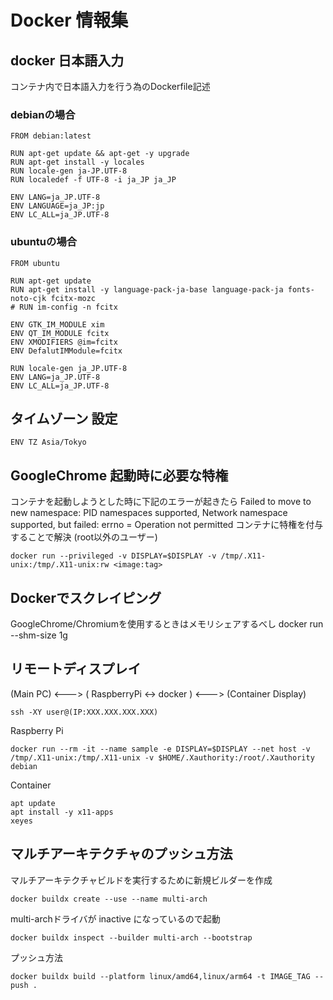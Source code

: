 # Docker 情報集
## docker 日本語入力
コンテナ内で日本語入力を行う為のDockerfile記述
### debianの場合
```
FROM debian:latest

RUN apt-get update && apt-get -y upgrade
RUN apt-get install -y locales
RUN locale-gen ja-JP.UTF-8
RUN localedef -f UTF-8 -i ja_JP ja_JP

ENV LANG=ja_JP.UTF-8
ENV LANGUAGE=ja_JP:jp
ENV LC_ALL=ja_JP.UTF-8
```
### ubuntuの場合
```
FROM ubuntu

RUN apt-get update
RUN apt-get install -y language-pack-ja-base language-pack-ja fonts-noto-cjk fcitx-mozc
# RUN im-config -n fcitx

ENV GTK_IM_MODULE xim
ENV QT_IM_MODULE fcitx
ENV XMODIFIERS @im=fcitx
ENV DefalutIMModule=fcitx

RUN locale-gen ja_JP.UTF-8  
ENV LANG=ja_JP.UTF-8
ENV LC_ALL=ja_JP.UTF-8
```
## タイムゾーン 設定
```
ENV TZ Asia/Tokyo
```
## GoogleChrome 起動時に必要な特権
コンテナを起動しようとした時に下記のエラーが起きたら
Failed to move to new namespace: PID namespaces supported, Network namespace supported, but failed: errno = Operation not permitted
コンテナに特権を付与することで解決 (root以外のユーザー)
```
docker run --privileged -v DISPLAY=$DISPLAY -v /tmp/.X11-unix:/tmp/.X11-unix:rw <image:tag>
```
## Dockerでスクレイピング
GoogleChrome/Chromiumを使用するときはメモリシェアするべし
docker run --shm-size 1g
## リモートディスプレイ
(Main PC) <---> ( RaspberryPi <-> docker ) <---> (Container Display)
```
ssh -XY user@(IP:XXX.XXX.XXX.XXX)
```
Raspberry Pi
```
docker run --rm -it --name sample -e DISPLAY=$DISPLAY --net host -v /tmp/.X11-unix:/tmp/.X11-unix -v $HOME/.Xauthority:/root/.Xauthority debian
```
Container 
```
apt update 
apt install -y x11-apps
xeyes
```
## マルチアーキテクチャのプッシュ方法
マルチアーキテクチャビルドを実行するために新規ビルダーを作成
```
docker buildx create --use --name multi-arch
```
multi-archドライバが inactive になっているので起動
```
docker buildx inspect --builder multi-arch --bootstrap
```
プッシュ方法
```
docker buildx build --platform linux/amd64,linux/arm64 -t IMAGE_TAG --push .
```